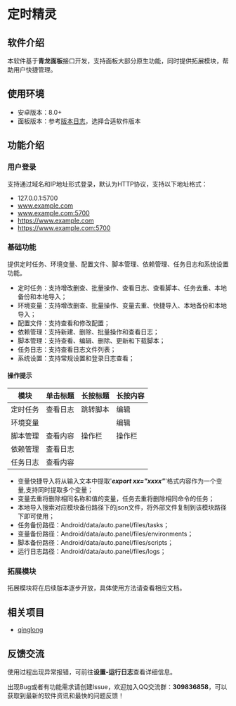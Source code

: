 # 定时精灵

## 软件介绍

本软件基于**青龙面板**接口开发，支持面板大部分原生功能，同时提供拓展模块，帮助用户快捷管理。

## 使用环境

* 安卓版本：8.0+
* 面板版本：参考[版本日志](https://gitee.com/wsfsp4/public-static-file/blob/master/README.md)，选择合适软件版本


## 功能介绍

### 用户登录

支持通过域名和IP地址形式登录，默认为HTTP协议，支持以下地址格式：

* 127.0.0.1:5700
* www.example.com
* www.example.com:5700
* https://www.example.com
* https://www.example.com:5700

### 基础功能

提供定时任务、环境变量、配置文件、脚本管理、依赖管理、任务日志和系统设置功能。

* 定时任务：支持增改删查、批量操作、查看日志、查看脚本、任务去重、本地备份和本地导入；
* 环境变量：支持增改删查、批量操作、变量去重、快捷导入、本地备份和本地导入；
* 配置文件：支持查看和修改配置；
* 依赖管理：支持新建、删除、批量操作和查看日志；
* 脚本管理：支持查看、编辑、删除、更新和下载脚本；
* 任务日志：支持查看日志文件列表；
* 系统设置：支持常规设置和登录日志查看；

#### 操作提示

| 模块     | 单击标题 | 长按标题 | 长按内容 |
| -------- | -------- | -------- | -------- |
| 定时任务 | 查看日志 | 跳转脚本 | 编辑     |
| 环境变量 |          |          | 编辑     |
| 脚本管理 | 查看内容 | 操作栏   | 操作栏   |
| 依赖管理 | 查看日志 |          |          |
| 任务日志 | 查看内容 |          |          |

- 变量快捷导入将从输入文本中提取'***export xx="xxxx"***'格式内容作为一个变量,支持同时提取多个变量；
- 变量去重将删除相同名称和值的变量，任务去重将删除相同命令的任务；
- 本地导入搜索对应模块备份路径下的json文件，将外部文件复制到该模块路径下即可使用；
- 任务备份路径：Android/data/auto.panel/files/tasks；
- 变量备份路径：Android/data/auto.panel/files/environments；
- 脚本备份路径：Android/data/auto.panel/files/scripts；
- 运行日志路径：Android/data/auto.panel/files/logs；

### 拓展模块

拓展模块将在后续版本逐步开放，具体使用方法请查看相应文档。

## 相关项目

* [qinglong](https://github.com/whyour/qinglong)

## 反馈交流
使用过程出现异常报错，可前往**设置-运行日志**查看详细信息。

出现Bug或者有功能需求请创建Issue，欢迎加入QQ交流群：**309836858**，可以获取到最新的软件资讯和最快的问题反馈！